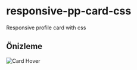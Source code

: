 # responsive-pp-card-css
Responsive profile card with css

Önizleme
--------
![Card Hover](card-text-reveal.gif)
